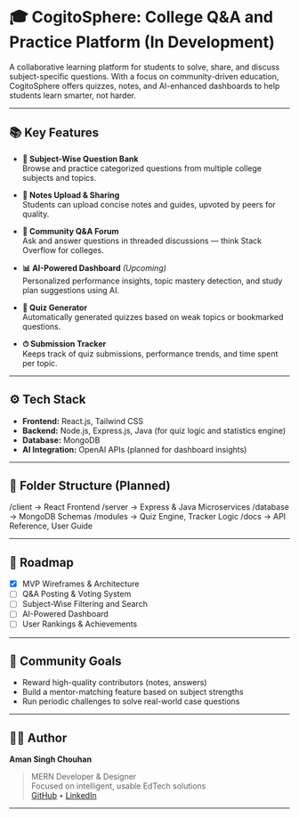 # 🎓 CogitoSphere: College Q&A and Practice Platform (In Development)

A collaborative learning platform for students to solve, share, and discuss subject-specific questions. With a focus on community-driven education, CogitoSphere offers quizzes, notes, and AI-enhanced dashboards to help students learn smarter, not harder.

---

## 📚 Key Features

- **📖 Subject-Wise Question Bank**  
  Browse and practice categorized questions from multiple college subjects and topics.

- **📝 Notes Upload & Sharing**  
  Students can upload concise notes and guides, upvoted by peers for quality.

- **💬 Community Q&A Forum**  
  Ask and answer questions in threaded discussions — think Stack Overflow for colleges.

- **📊 AI-Powered Dashboard** *(Upcoming)*  
  Personalized performance insights, topic mastery detection, and study plan suggestions using AI.

- **🧠 Quiz Generator**  
  Automatically generated quizzes based on weak topics or bookmarked questions.

- **⏱ Submission Tracker**  
  Keeps track of quiz submissions, performance trends, and time spent per topic.

---

## ⚙️ Tech Stack

- **Frontend:** React.js, Tailwind CSS  
- **Backend:** Node.js, Express.js, Java (for quiz logic and statistics engine)  
- **Database:** MongoDB  
- **AI Integration:** OpenAI APIs (planned for dashboard insights)

---

## 🔧 Folder Structure (Planned)

/client → React Frontend
/server → Express & Java Microservices
/database → MongoDB Schemas
/modules → Quiz Engine, Tracker Logic
/docs → API Reference, User Guide


---

## 📌 Roadmap

- [x] MVP Wireframes & Architecture
- [ ] Q&A Posting & Voting System
- [ ] Subject-Wise Filtering and Search
- [ ] AI-Powered Dashboard
- [ ] User Rankings & Achievements

---

## 🤝 Community Goals

- Reward high-quality contributors (notes, answers)
- Build a mentor-matching feature based on subject strengths
- Run periodic challenges to solve real-world case questions

---

## 🧑‍💻 Author

**Aman Singh Chouhan**  
> MERN Developer & Designer  
> Focused on intelligent, usable EdTech solutions  
> [GitHub](https://github.com/chouhansinghaman) • [LinkedIn](https://www.linkedin.com/in/aman-singh-chouhan/)

---

